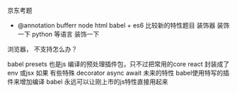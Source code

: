 京东考题

- @annotation
bufferr node
html
babel + es6 比较新的特性题目
装饰器
装饰一下 python 等语言
装饰一下


浏览器， 不支持怎么办？

babel presets 也是js 编译的预处理插件包，只不过把常用的core react 封装成了env 或jsx
如果 有些特殊 decorator async await
未来的特性 babel使用特写的插件来增加编译
babel 永远可以让刚上市的js特性直接用起来
